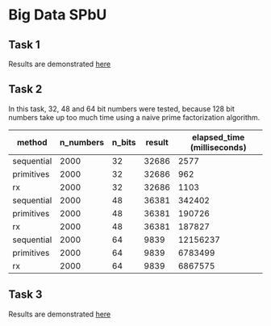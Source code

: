 # Big Data SPbU

## Task 1
Results are demonstrated [here](https://github.com/greav/big-data-spbu/blob/master/task1/task1.ipynb)

## Task 2
In this task, 32, 48 and 64 bit numbers were tested, because 128 bit numbers take up too much time
using a naive prime factorization algorithm.

|method    |n_numbers|n_bits|result|elapsed_time (milliseconds) |
|----------|---------|------|------|------------|
|sequential|2000     |32    |32686 |2577        |
|primitives|2000     |32    |32686 |962         |
|rx        |2000     |32    |32686 |1103        |
|sequential|2000     |48    |36381 |342402      |
|primitives|2000     |48    |36381 |190726      |
|rx        |2000     |48    |36381 |187827      |
|sequential|2000     |64    |9839  |12156237    |
|primitives|2000     |64    |9839  |6783499     |
|rx        |2000     |64    |9839  |6867575     |

## Task 3
Results are demonstrated [here](https://github.com/greav/big-data-spbu/blob/master/task3/task3.ipynb)
